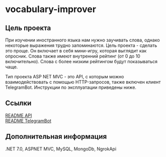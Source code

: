 # vocabulary-improver

## Цель проекта
При изучении иностранного языка нам нужно заучивать слова, однако некоторые выражения трудно запоминаются. Цель проекта - сделать это проще. Он включает в себя мини-игру, которая выглядит как опросник. Слова также имеют внутренний рейтинг (от 0 до 10 включительно). Слова с более низким рейтингом будут показываться чаще.

Тип проекта ASP NET MVC - это API, с которым можно взаимодействовать с помощью HTTP-запросов, также включен клиент TelegramBot. Инструкции по эксплуатации приведены ниже.

## Ссылки
[README API](ReadMeFiles/README_API_RU.md)   
[README TelegramBot](ReadMeFiles/README_TelegramBot_RU.md)

## Дополнительная информация
.NET 7.0, ASPNET MVC, MySQL, MongoDb, NgrokApi

